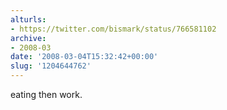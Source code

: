 ```yaml
---
alturls:
- https://twitter.com/bismark/status/766581102
archive:
- 2008-03
date: '2008-03-04T15:32:42+00:00'
slug: '1204644762'
---
```


eating then work.

